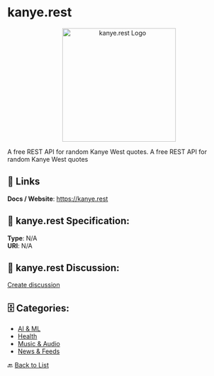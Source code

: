 # kanye.rest
<p align="center">
    <img width="256" src="https://raw.githubusercontent.com/apis-list/apis-list/main/apis/kanye-rest/logo_256x256.png" alt="kanye.rest Logo"/>
</p>

A free REST API for random Kanye West quotes. A free REST API for random Kanye West quotes

##  🔗 Links
**Docs / Website**: https://kanye.rest

## 🧬 kanye.rest Specification:
**Type**: N/A  
**URI**: N/A

## 💬 kanye.rest Discussion:
[Create discussion](https://github.com/apis-list/apis-list/discussions/new)

## 🗄️ Categories:
- [AI & ML](https://github.com/apis-list/apis-list#ai--ml-)
- [Health](https://github.com/apis-list/apis-list#health-)
- [Music & Audio](https://github.com/apis-list/apis-list#music--audio-)
- [News & Feeds](https://github.com/apis-list/apis-list#news--feeds-)




🔙 [Back to List](https://github.com/apis-list/apis-list)
